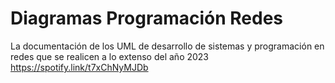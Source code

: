 # Diagramas Programación Redes
La documentación de los UML de desarrollo de sistemas y programación en redes que se realicen a lo extenso del año 2023
https://spotify.link/t7xChNyMJDb
